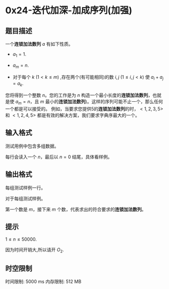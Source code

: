 # 0x24-迭代加深-加成序列(加强)

## 题目描述

一个**连锁加法数列** $a$ 有如下性质。
 
- $a_1=1$.

- $a_m=n$.

- 对于每个 $k$ $(1 < k \le m)$ ,存在两个(有可能相同)的数 $i,j$ $(1 \le i,j < k)$ 使 $a_i+a_j=a_k$.

您将得到一个整数 $n$。您的工作是为 $n$ 构造一个最小长度的**连锁加法数列**，也就是使 $a_m=n$，且 $m$ 最小的**连锁加法数列**)。这样的序列可能不止一个，那么任何一个都是可以接受的。 例如，当要求您提供5的**连锁加法数列**的时，$<1,2,3,5>$ 和 $<1,2,4,5>$ 都是有效的解决方案，我们要求字典序最大的一个。

## 输入格式

测试用例中包含多组数据。

每行会读入一个 $n$，最后以 $n=0$ 结尾，具体看样例。

## 输出格式

每组测试样例一行。

对于每组测试样例。

第一个数是 $m$，接下来 $m$ 个数，代表求出的符合要求的**连锁加法数列**。

## 提示

$1 \le n \le 50000$.

因为时间开销大,所以请开 $O_2$.

## 时空限制

时间限制: 5000 ms
内存限制: 512 MB
